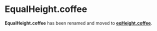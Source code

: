 EqualHeight.coffee
==================

**EqualHeight.coffee** has been renamed and moved to [**eqHeight.coffee**](http://github.com/jsliang/eqHeight.coffee).

